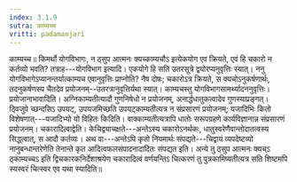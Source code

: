 ```yaml
---
index: 3.1.9
sutra: काम्यच्च
vritti: padamanjari
---
```


 काम्यच्च॥ किमर्थो योगविभागः, न ठ्सुप आत्मनः क्यच्काम्यचौऽ इत्येकयोग एव क्रियते, एवं हि चकारो न कर्तव्यो भवति? तत्राह---योगविभाग इत्यादि। एकयोगे हि सति उतरसूत्रे द्वयोरप्यनुवृत्तिः स्यात्। ननु योगविभागेऽप्यानन्तर्यात्काम्यच एवानुवृत्तिः प्राप्नोति? नैष दोषः; चकारोऽत्र क्रियते, स क्यचोऽनुकर्षणार्थः, तदनुकर्षणस्य चैतदेव प्रयोजनम्--उतरत्रानुवृत्तिर्यथा स्यात्। काम्यचस्तु योगविभागसामर्थ्यादननुवृत्तिः। प्रयोजानाभावादिति। अग्निकाम्यतीत्यादौ गुणनिषेधो न प्रयोजनम्, अनार्द्धधातुकत्वादेव गुणस्याप्रङ्गत्। ठ्विजुपे च्छन्दसिऽ उपयट्, उपयजमिच्छति उपयट्काम्यतीत्यत्र न संप्रसारणं प्रयोजनम्; यजादिभिः कितो विशेषणात्---यजादिभ्यो यो विहितः किदिति। वाक्काम्यतीत्यत्रापि धातोः सरूपग्रहणे कार्यविज्ञानान्न संप्रसारणं प्रयोजनम्। चकारादित्वाद्वेति। केचिद्व्याचक्षते---अन्तेऽस्य चकारोऽनर्थकः, धातुस्वरेणैवान्तोदातत्वस्य सिद्ध्त्वात्, स आदौ कर्तव्यः। अथ वा---अन्तेऽपि कृतो नियमार्थः संपद्यते---चिद्वायं व्यपदेष्टव्यो नानुबन्धान्तरेणेति तेनान्ते कृत आदित्वफलसंपादनादादितः संपद्यत इति। अन्ये तु ठ्सुप आत्मनः क्यच्ऽ ठ्काम्यच्चऽ इति द्विचकारकनिर्देशाश्रयेण चकारादित्वं वर्णयन्तिऽ चित्करणं तु पुत्रकामिष्यतीत्यत्र सति शिष्टमपि स्यस्वरं चित्स्वर एव यथा स्यादिति॥